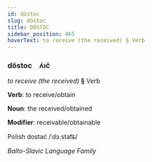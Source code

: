 ```yaml
---
id: döstoc
slug: döstoc
title: DÖSTOC
sidebar_position: 465
hoverText: to receive (the received) § Verb
---
```


### döstoc&emsp;<span kind="abugida">ʌ́ıc̄</span>

*to receive (the received)* **§** Verb

**Verb**: to receive/obtain

**Noun**: the received/obtained

**Modifier**: receivable/obtainable

Polish dostać /ˈdɔ.stat͡ɕ/

*Balto-Slavic Language Family*